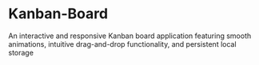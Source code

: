 # Kanban-Board
An interactive and responsive Kanban board application featuring smooth animations, intuitive drag-and-drop functionality, and persistent local storage
